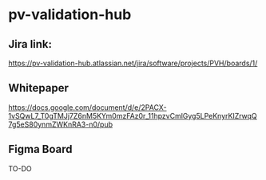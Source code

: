 # pv-validation-hub


## Jira link:

https://pv-validation-hub.atlassian.net/jira/software/projects/PVH/boards/1/


## Whitepaper

https://docs.google.com/document/d/e/2PACX-1vSQwL7_T0gTMJj7Z6nM5KYm0mzFAz0r_11hpzvCmlGyg5LPeKnyrKIZrwqQ7g5eS80ynmZWKnRA3-n0/pub

## Figma Board

TO-DO